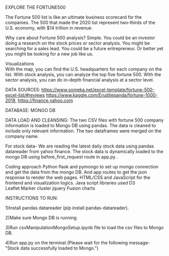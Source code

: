 EXPLORE THE FORTUNE500

The Fortune 500 list is like an ultimate business scorecard for the companies. The 500 that made the 2020 list represent two-thirds of the U.S. economy, with $14 trillion in revenue.

Why care about Fortune 500 analysis? 
Simple.
You could be an investor doing a research on the stock prices or sector analysis. You might be searching for a sales lead. You could be a future entrepreneur. Or better yet you might be looking for a new job like us.

Visualizations  
With the map, you can find the U.S. headquarters for each company on the list. 
With stock analysis, you can analyze the top five fortune 500.
With the sector analysis, you  can do in-depth financial analysis at a sector level.

DATA SOURCES:
https://www.someka.net/excel-template/fortune-500-excel-list/#reviews
https://www.kaggle.com/Eruditepanda/fortune-1000-2018 
https://finance.yahoo.com

DATABASE: MONGO DB

DATA LOAD AND CLEANSING:
The  two CSV files with fortune 500 company information is loaded to Mongo DB using pandas. The data is cleaned to include only relevant information. The two dataframes were merged on the company name.

For stock data- We are reading the latest daily stock data using pandas datareader  from yahoo finance. The stock data is dynamically loaded to the mongo DB using before_first_request route in app.py .

Coding approach
Python flask and pymongo to set up mongo connection and get the data from the mongo DB. And app routes to get the json response to render the web pages.
HTML/CSS and JavaScript for the frontend  and visualization logics.
Java script libraries used 
D3							
Leaflet
Marker cluster
jquery
Fusion charts

INSTRUCTIONS TO RUN:

1)Install pandas datareader (pip install pandas-datareader).

2)Make sure Mongo DB is running.

3)Run csvManipulationMongoSetup.ipynb file to load the csv files to Mongo DB.

4)Run app.py on the terminal.(Please wait for the following message- "Stock data successfully loaded to Mongo.")
